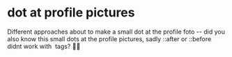 # dot at profile pictures

Different approaches about to make a small dot at the profile foto -- did you also know this small dots at the profile pictures, sadly ::after or ::before didnt work with <img> tags? 🤷‍♂️